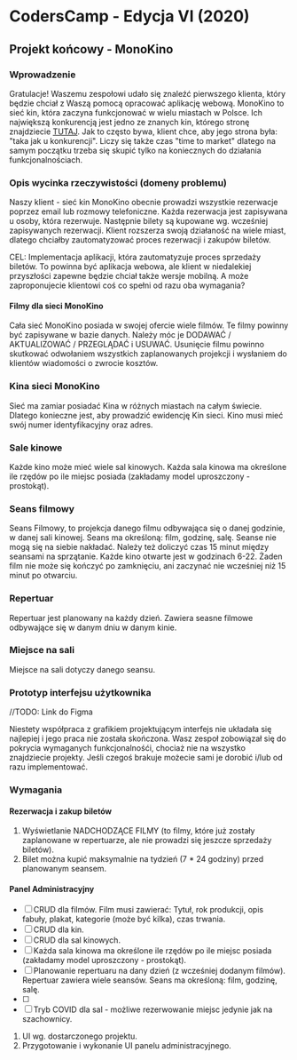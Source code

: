 # CodersCamp - Edycja VI (2020)

## Projekt końcowy - MonoKino

### Wprowadzenie
Gratulacje! Waszemu zespołowi udało się znaleźć pierwszego klienta, który będzie chciał z Waszą pomocą opracować aplikację webową.
MonoKino to sieć kin, która zaczyna funkcjonować w wielu miastach w Polsce. 
Ich największą konkurencją jest jedno ze znanych kin, którego stronę znajdziecie [TUTAJ](https://multikino.pl/repertuar/wroclaw-pasaz-grunwaldzki/teraz-gramy/alfabetyczny). Jak to często bywa, klient chce, aby jego strona była: "taka jak u konkurencji". Liczy się także czas "time to market" dlatego na samym początku trzeba się skupić tylko na koniecznych do działania funkcjonalnościach.  


### Opis wycinka rzeczywistości (domeny problemu)

Naszy klient - sieć kin MonoKino obecnie prowadzi wszystkie rezerwacje poprzez email lub rozmowy telefoniczne. Każda rezerwacja jest zapisywana u osoby, która rezerwuje. Następnie bilety są kupowane wg. wcześniej zapisywanych rezerwacji. Klient rozszerza swoją działaność na wiele miast, dlatego chciałby zautomatyzować proces rezerwacji i zakupów biletów. 

CEL: Implementacja aplikacji, która zautomatyzuje proces sprzedaży biletów. To powinna być aplikacja webowa, ale klient w niedalekiej przyszłości zapewne będzie chciał także wersje mobilną. A może zaproponujecie klientowi coś co spełni od razu oba wymagania?


#### Filmy dla sieci MonoKino
Cała sieć MonoKino posiada w swojej ofercie wiele filmów. Te filmy powinny być zapisywane w bazie danych. Należy móc je DODAWAĆ / AKTUALIZOWAĆ / PRZEGLĄDAĆ i USUWAĆ. Usunięcie filmu powinno skutkować odwołaniem wszystkich zaplanowanych projekcji i wysłaniem do klientów wiadomości o zwrocie kosztów.

### Kina sieci MonoKino
Sieć ma zamiar posiadać Kina w różnych miastach na całym świecie. Dlatego konieczne jest, aby prowadzić ewidencję Kin sieci. Kino musi mieć swój numer identyfikacyjny oraz adres.

### Sale kinowe
Każde kino może mieć wiele sal kinowych. Każda sala kinowa ma określone ile rzędów po ile miejsc posiada (zakładamy model uproszczony - prostokąt).

### Seans filmowy
Seans Filmowy, to projekcja danego filmu odbywająca się o danej godzinie, w danej sali kinowej. Seans ma określoną: film, godzinę, salę.
Seanse nie mogą się na siebie nakładać. Należy też doliczyć czas 15 minut między seansami na sprzątanie. 
Każde kino otwarte jest w godzinach 6-22. Żaden film nie może się kończyć po zamknięciu, ani zaczynać nie wcześniej niż 15 minut po otwarciu.

### Repertuar
Repertuar jest planowany na każdy dzień. Zawiera seasne filmowe odbywające się w danym dniu w danym kinie. 


### Miejsce na sali
Miejsce na sali dotyczy danego seansu. 



### Prototyp interfejsu użytkownika

//TODO: Link do Figma

Niestety współpraca z grafikiem projektującym interfejs nie układała się najlepiej i jego praca nie została skończona.
Wasz zespoł zobowiązał się do pokrycia wymaganych funkcjonalnośći, chociaż nie na wszystko znajdziecie projekty.
Jeśli czegoś brakuje możecie sami je dorobić i/lub od razu implementować.

### Wymagania

#### Rezerwacja i zakup biletów

1. Wyświetlanie NADCHODZĄCE FILMY (to filmy, które już zostały zaplanowane w repertuarze, ale nie prowadzi się jeszcze sprzedaży biletów).
2. Bilet można kupić maksymalnie na tydzień (7 * 24 godziny) przed planowanym seansem.

#### Panel Administracyjny

- [ ] CRUD dla filmów. Film musi zawierać: Tytuł, rok produkcji, opis fabuły, plakat, kategorie (może być kilka), czas trwania.
- [ ] CRUD dla kin.
- [ ] CRUD dla sal kinowych.
- [ ] Każda sala kinowa ma określone ile rzędów po ile miejsc posiada (zakładamy model uproszczony - prostokąt).
- [ ] Planowanie repertuaru na dany dzień (z wcześniej dodanym filmów). Repertuar zawiera wiele seansów. Seans ma określoną: film, godzinę, salę.
- [ ] 
- [ ] Tryb COVID dla sal - możliwe rezerwowanie miejsc jedynie jak na szachownicy.

1. UI wg. dostarczonego projektu.
2. Przygotowanie i wykonanie UI panelu administracyjnego.
